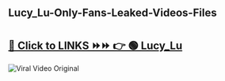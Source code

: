 
 ## Lucy_Lu-Only-Fans-Leaked-Videos-Files

# <h2><a href="https://mediaupload.pro?Lucy_Lu">🔗 Click to LINKS ⏩⏩ 👉 🟢 Lucy_Lu </a></h2>

<a href="https://mediaupload.pro?Lucy_Lu" rel="nofollow" data-target="animated-image.originalLink"><img src="https://i.ibb.co.com/xMMVF88/686577567.gif" alt="Viral Video Original" style="max-width: 100%; display: inline-block;" data-target="animated-image.originalImage"></a>
